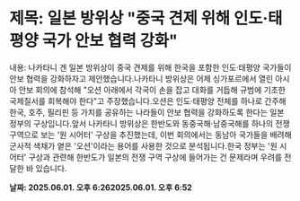 # **제목: 일본 방위상 "중국 견제 위해 인도·태평양 국가 안보 협력 강화"**

  내용: 나카타니 겐 일본 방위상이 중국 견제를 위해 한국을 포함한 인도·태평양 국가들이 안보 협력을 강화하자고 제안했습니다.나카타니 방위상은 어제 싱가포르에서 열린 아시아 안보 회의에 참석해 "오션 아래에서 각국이 손을 잡고 대화를 거듭해 규범에 기초한 국제질서를 회복해야 한다"고 주장했습니다.오션은 인도·태평양 전체를 하나로 간주해 한국, 호주, 필리핀 등 가치를 공유하는 나라들이 안보 협력을 강화하도록 한다는 일본 정부의 구상입니다.앞서 나카타니 방위상은 한반도와 동중국해·남중국해를 하나의 전쟁 구역으로 보는 '원 시어터' 구상을 추진했는데, 이번 회의에서는 동남아 국가들을 배려해 군사적 색채가 옅은 '오션'이라는 용어를 사용한 것으로 분석됩니다.한국 정부는 '원 시어터' 구상과 관련해 한반도가 일본의 전쟁 구역 구상에 들어가는 건 문제라며 우려를 전달한 바 있습니다.

  **날짜: 2025.06.01. 오후 6:262025.06.01. 오후 6:52**